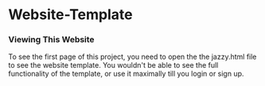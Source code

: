 # Website-Template

### Viewing This Website
To see the first page of this project, 
you need to open the the jazzy.html file to see the website template. You wouldn't be able to see the full functionality of the template, or use it maximally till you login or sign up.

